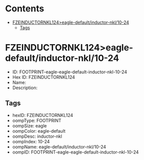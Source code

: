 



Contents
========

* [FZEINDUCTORNKL124>eagle-default/inductor-nkl/10-24](#fzeinductornkl124eagle-defaultinductor-nkl10-24)
	* [Tags](#tags)

# FZEINDUCTORNKL124>eagle-default/inductor-nkl/10-24

- ID: FOOTPRINT-eagle-eagle-default-inductor-nkl-10-24
- Hex ID: FZEINDUCTORNKL124
- Name: 
- Description: 

## Tags

- hexID: FZEINDUCTORNKL124
- oompType: FOOTPRINT
- oompSize: eagle
- oompColor: eagle-default
- oompDesc: inductor-nkl
- oompIndex: 10-24
- oompName: eagle-default/inductor-nkl/10-24
- oompID: FOOTPRINT-eagle-eagle-default-inductor-nkl-10-24
